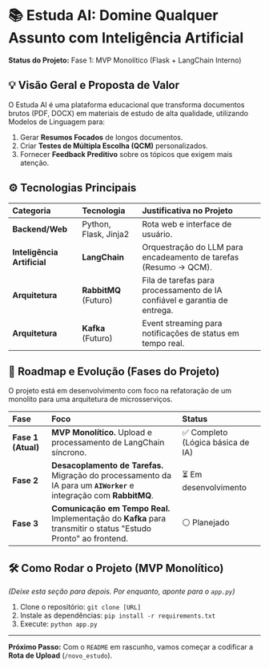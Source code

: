 # 📚 Estuda AI: Domine Qualquer Assunto com Inteligência Artificial

**Status do Projeto:** Fase 1: MVP Monolítico (Flask + LangChain Interno)

## 💡 Visão Geral e Proposta de Valor

O Estuda AI é uma plataforma educacional que transforma documentos brutos (PDF, DOCX) em materiais de estudo de alta qualidade, utilizando Modelos de Linguagem para:
1.  Gerar **Resumos Focados** de longos documentos.
2.  Criar **Testes de Múltipla Escolha (QCM)** personalizados.
3.  Fornecer **Feedback Preditivo** sobre os tópicos que exigem mais atenção.

## ⚙️ Tecnologias Principais

| Categoria | Tecnologia | Justificativa no Projeto |
| :--- | :--- | :--- |
| **Backend/Web** | Python, Flask, Jinja2 | Rota web e interface de usuário. |
| **Inteligência Artificial** | **LangChain** | Orquestração do LLM para encadeamento de tarefas (Resumo -> QCM). |
| **Arquitetura** | **RabbitMQ** (Futuro) | Fila de tarefas para processamento de IA confiável e garantia de entrega. |
| **Arquitetura** | **Kafka** (Futuro) | Event streaming para notificações de status em tempo real. |

## 🚀 Roadmap e Evolução (Fases do Projeto)

O projeto está em desenvolvimento com foco na refatoração de um monolito para uma arquitetura de microsserviços.

| Fase | Foco | Status |
| :--- | :--- | :--- |
| **Fase 1 (Atual)** | **MVP Monolítico.** Upload e processamento de LangChain síncrono. | ✅ Completo (Lógica básica de IA) |
| **Fase 2** | **Desacoplamento de Tarefas.** Migração do processamento da IA para um **`AIWorker`** e integração com **RabbitMQ**. | ⏳ Em desenvolvimento |
| **Fase 3** | **Comunicação em Tempo Real.** Implementação do **Kafka** para transmitir o status "Estudo Pronto" ao frontend. | ⚪️ Planejado |

## 🛠️ Como Rodar o Projeto (MVP Monolítico)

*(Deixe esta seção para depois. Por enquanto, aponte para o `app.py`)*

1. Clone o repositório: `git clone [URL]`
2. Instale as dependências: `pip install -r requirements.txt`
3. Execute: `python app.py`

---

**Próximo Passo:** Com o `README` em rascunho, vamos começar a codificar a **Rota de Upload** (`/novo_estudo`).
